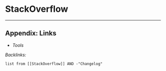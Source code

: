 # StackOverflow

---

## Appendix: Links

* *Tools*

*Backlinks:*

````dataview
list from [[StackOverflow]] AND -"Changelog"
````
